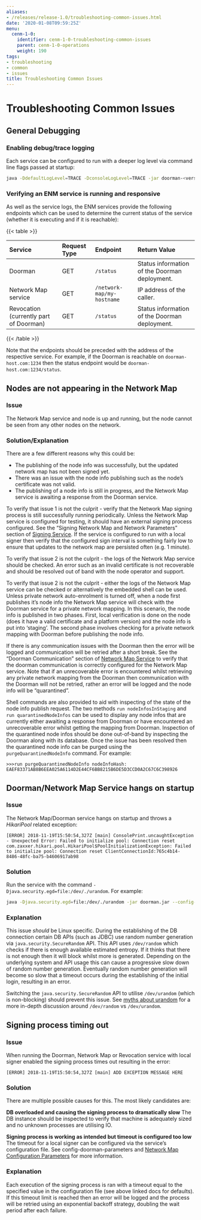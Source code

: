 ```yaml
---
aliases:
- /releases/release-1.0/troubleshooting-common-issues.html
date: '2020-01-08T09:59:25Z'
menu:
  cenm-1-0:
    identifier: cenm-1-0-troubleshooting-common-issues
    parent: cenm-1-0-operations
    weight: 190
tags:
- troubleshooting
- common
- issues
title: Troubleshooting Common Issues
---
```



# Troubleshooting Common Issues



## General Debugging


### Enabling debug/trace logging

Each service can be configured to run with a deeper log level via command line flags passed at startup:

```bash
java -DdefaultLogLevel=TRACE -DconsoleLogLevel=TRACE -jar doorman-<version>.jar --config-file <config file>
```


### Verifying an ENM service is running and responsive

As well as the service logs, the ENM services provide the following endpoints which can be used to determine the current
status of the service (whether it is executing and if it is reachable):


{{< table >}}

|**Service**|**Request Type**|**Endpoint**|**Return Value**|
|:--|:--|:--|:--|
|Doorman|GET|`/status`|Status information of the Doorman deployment.|
|Network Map service|GET|`/network-map/my-hostname`|IP address of the caller.|
|Revocation (currently part of Doorman)|GET|`/status`|Status information of the Doorman deployment.|

{{< /table >}}

Note that the endpoints should be preceded with the address of the respective service. For example, if the Doorman is
reachable on `doorman-host.com:1234` then the status endpoint would be `doorman-host.com:1234/status`.


## Nodes are not appearing in the Network Map


### Issue

The Network Map service and node is up and running, but the node cannot be seen from any other nodes on the network.


### Solution/Explanation

There are a few different reasons why this could be:


* The publishing of the node info was successfully, but the updated network map has not been signed yet.
* There was an issue with the node info publishing such as the node’s certificate was not valid.
* The publishing of a node info is still in progress, and the Network Map service is awaiting a response from the
Doorman service.

To verify that issue 1 is not the culprit - verify that the Network Map signing process is still successfully running
periodically. Unless the Network Map service is configured for testing, it should have an external signing process
configured. See the “Signing Network Map and Network Parameters” section of [Signing Service](signing-service.md). If the service is
configured to run with a local signer then verify that the configured sign interval is something fairly low to ensure
that updates to the network map are persisted often (e.g. 1 minute).

To verify that issue 2 is not the culprit - the logs of the Network Map service should be checked. An error such as an
invalid certificate is not recoverable and should be resolved out of band with the node operator and support.

To verify that issue 2 is not the culprit - either the logs of the Network Map service can be checked or alternatively
the embedded shell can be used. Unless private network auto-enrolment is turned off, when a node first publishes it’s
node info the Network Map service will check with the Doorman service for a private network mapping. In this scenario,
the node info is published in two phases. First, local verification is done on the node (does it have a valid
certificate and a platform version) and the node info is put into ‘staging’. The second phase involves checking for a
private network mapping with Doorman before publishing the node info.

If there is any communication issues with the Doorman then the error will be logged and communication will be retried
after a short break. See the “Doorman Communication” section of [Network Map Service](network-map.md) to verify that the doorman
communication is correctly configured for the Network Map service. Note that if an unrecoverable error is encountered
whilst retrieving any private network mapping from the Doorman then communication with the Doorman will not be retried,
rather an error will be logged and the node info will be “quarantined”.

Shell commands are also provided to aid with inspecting of the state of the node info publish request. The two methods
`run nodeInfosInStaging` and `run quarantinedNodeInfos` can be used to display any node infos that are currently either
awaiting a response from Doorman or have encountered an unrecoverable error whilst getting the mapping from Doorman.
Inspection of the quarantined node infos should be done out-of-band by inspecting the Doorman along with its database.
Once the issue has been resolved then the quarantined node info can be purged using the `purgeQuarantinedNodeInfo`
command. For example:

```guess
>>>run purgeQuarantinedNodeInfo nodeInfoHash: EAEF83371AB8B6EEA025A6114D2E44CF6BB8215B6DE5D3CCD0A2C67C6C398926
```


## Doorman/Network Map Service hangs on startup


### Issue

The Network Map/Doorman service hangs on startup and throws a *HikariPool* related exception:

```guess
[ERROR] 2018-11-19T15:50:54,327Z [main] ConsolePrint.uncaughtException - Unexpected Error: Failed to initialize pool: Connection reset
com.zaxxer.hikari.pool.HikariPool$PoolInitializationException: Failed to initialize pool: Connection reset ClientConnectionId:765c4b14-
8486-48fc-ba75-b4606917ab98
```


### Solution

Run the service with the command `-Djava.security.egd=file:/dev/./urandom`. For example:

```bash
java -Djava.security.egd=file:/dev/./urandom -jar doorman.jar --config-file doorman.conf
```


### Explanation

This issue *should* be Linux specific. During the establishing of the DB connection certain DB APIs (such as JDBC) use
random number generation via `java.security.SecureRandom` API. This API uses `/dev/random` which checks if there is
enough available estimated entropy. If it thinks that there is not enough then it will block whilst more is generated.
Depending on the underlying system and API usage this can cause a progressive slow down of random number generation.
Eventually random number generation will become so slow that a timeout occurs during the establishing of the initial
login, resulting in an error.

Switching the `java.security.SecureRandom` API to utilise `/dev/urandom` (which is non-blocking) should prevent this
issue. See [myths about urandom](https://www.2uo.de/myths-about-urandom/) for a more in-depth discussion around
`/dev/random` vs `/dev/urandom`.


## Signing process timing out


### Issue

When running the Doorman, Network Map or Revocation service with local signer enabled the signing process times out
resulting in the error:

```guess
[ERROR] 2018-11-19T15:50:54,327Z [main] ADD EXCEPTION MESSAGE HERE
```


### Solution

There are multiple possible causes for this. The most likely candidates are:

**DB overloaded and causing the signing process to dramatically slow**
The DB instance should be inspected to verify that machine is adequately sized and no unknown processes are utilising
IO.

**Signing process is working as intended but timeout is configured too low**
The timeout for a local signer can be configured via the service’s configuration file. See
config-doorman-parameters and [Network Map Configuration Parameters](config-network-map-parameters.md) for more information.


### Explanation

Each execution of the signing process is ran with a timeout equal to the specified value in the configuration file (see
above linked docs for defaults). If this timeout limit is reached then an error will be logged and the process will be
retried using an exponential backoff strategy, doubling the wait period after each failure.

